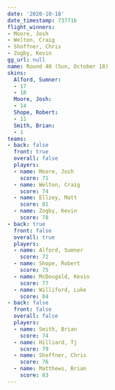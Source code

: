 ```yaml
---
date: '2020-10-18'
date_timestamp: 737716
flight_winners:
- Moore, Josh
- Welton, Craig
- Shoffner, Chris
- Zogby, Kevin
gg_url: null
name: Round 40 (Sun, October 18)
skins:
  Alford, Sumner:
  - 17
  - 18
  Moore, Josh:
  - 14
  Shope, Robert:
  - 11
  Smith, Brian:
  - 1
teams:
- back: false
  front: true
  overall: false
  players:
  - name: Moore, Josh
    score: 71
  - name: Welton, Craig
    score: 74
  - name: Ellzey, Matt
    score: 81
  - name: Zogby, Kevin
    score: 78
- back: true
  front: false
  overall: true
  players:
  - name: Alford, Sumner
    score: 72
  - name: Shope, Robert
    score: 75
  - name: McDougald, Kevin
    score: 77
  - name: Williford, Luke
    score: 84
- back: false
  front: false
  overall: false
  players:
  - name: Smith, Brian
    score: 74
  - name: Hilliard, Tj
    score: 79
  - name: Shoffner, Chris
    score: 76
  - name: Matthews, Brian
    score: 83
---
```

